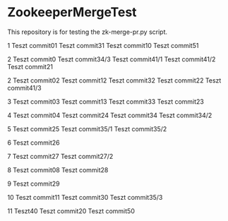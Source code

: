 # ZookeeperMergeTest
This repository is for testing the zk-merge-pr.py script. 

1
Teszt commit01
Teszt commit31
Teszt commit10
Teszt commit51

2
Teszt commit0
Teszt commit34/3
Teszt commit41/1
Teszt commit41/2
Teszt commit21


2
Teszt commit02
Teszt commit12
Teszt commit32
Teszt commit22
Teszt commit41/3

3
Teszt commit03
Teszt commit13
Teszt commit33
Teszt commit23


4
Teszt commit04
Teszt commit24
Teszt commit34
Teszt commit34/2


5
Teszt commit25
Teszt commit35/1
Teszt commit35/2

6
Teszt commit26

7
Teszt commit27
Teszt commit27/2

8
Teszt commit08
Teszt commit28

9
Teszt commit29

10
Teszt commit11
Teszt commit30
Teszt commit35/3

11
Teszt40
Teszt commit20
Teszt commit50
